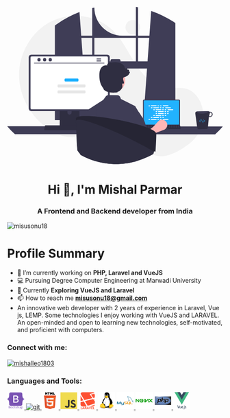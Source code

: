 <svg xmlns="http://www.w3.org/2000/svg" data-name="Layer 1" width="786.81995" height="572.25773" viewBox="0 0 786.81995 572.25773" xmlns:xlink="http://www.w3.org/1999/xlink"><circle cx="458.32136" cy="74.18162" r="26.70075" fill="#f2f2f2"/><path d="M872.03753,661.02307c39.6877-30.22889,58.64352-81.02546,46.77635-129.48234q-.44231-1.806-.93367-3.6038c-7.86742-28.76343-27.33167-56.10058-55.7-65.29129-23.81971-7.71694-49.81962-1.78274-74.66936-4.85149-48.78136-6.02417-86.60057-45.494-113.21115-86.81933-26.61064-41.32546-47.06182-87.58331-82.42157-121.72413-58.28479-56.27536-153.36192-68.39149-225.62671-31.76044C293.98673,254.12142,247.95487,335.39062,249.918,416.38554c1.96322,80.995,50.04632,158.43176,119.87492,199.517,25.65222,15.093,55.32138,25.78522,84.84826,22.04377,25.62011-3.24641,48.89908-17.01264,74.39861-21.09959,40.09115-6.42568,79.92687,11.70084,114.60268,32.82375,34.67571,21.12288,68.17007,46.15988,107.57436,55.95242C789.47831,715.13139,836.88051,687.80109,872.03753,661.02307Z" transform="translate(-206.59003 -163.87113)" fill="#f2f2f2"/><path d="M815.016,219.19108c-.87006-.58-1.75-1.13-2.62006-1.69a380.24008,380.24008,0,0,0-80.31-38.93l-6.54,90.22h-41.46v-103.39c-2.61-.54-5.24-1.05-7.87-1.53v104.92H626.94587A102.26992,102.26992,0,0,1,524.67595,166.5212v-.0001c-2.64.57-5.26,1.18-7.88,1.83v100.44h-40.13l-6.23-86.03a380.8581,380.8581,0,0,0-81.94,43.53c-.44.3-.88.61-1.31.91-2.21,1.55-4.39,3.13-6.56,4.73v344.19h118.27l-2.09-28.95-11.5-158.95h231.59l-11.5,158.95-2.09,28.95h116.96v-353.45Q817.65591,220.90114,815.016,219.19108Zm-298.22,142.78h-33.39l-6.17-85.3h39.56Zm159.42,0h-56.08v-1.69a6.17975,6.17975,0,0,0-6.19-6.18h-24.38a6.17757,6.17757,0,0,0-6.18,6.18v1.69h-58.71v-85.3h151.54Zm7.87,0v-85.3h40.89l-6.17,85.3Z" transform="translate(-206.59003 -163.87113)" fill="#3f3d56"/><path d="M206.59,598.16193a289.0029,289.0029,0,0,0,28.12,28.95l730.58,1a289.0029,289.0029,0,0,0,28.12-28.95Z" transform="translate(-206.59003 -163.87113)" fill="#3f3d56"/><path d="M702.01993,505.46245v85.704a4.12233,4.12233,0,0,0,4.11906,4.11907H833.14348a4.12232,4.12232,0,0,0,4.11907-4.11907v-85.704a4.12433,4.12433,0,0,0-4.11907-4.11452H706.139A4.12434,4.12434,0,0,0,702.01993,505.46245Z" transform="translate(-206.59003 -163.87113)" fill="#3f3d56"/><path d="M704.99939,506.52881V590.1092a2.20523,2.20523,0,0,0,2.20141,2.20141H832.08626a2.20522,2.20522,0,0,0,2.20141-2.20141V506.52881a2.20621,2.20621,0,0,0-2.20141-2.206H707.2008A2.20623,2.20623,0,0,0,704.99939,506.52881Z" transform="translate(-206.59003 -163.87113)" fill="#22b2ff"/><path d="M699.36376,607.881a2.46985,2.46985,0,0,0,1.94346.92984H837.29917a2.5024,2.5024,0,0,0,2.44606-3.0157l-2.111-10.02722a2.50694,2.50694,0,0,0-1.55811-1.81784,2.42467,2.42467,0,0,0-.888-.1675H703.40985a2.42446,2.42446,0,0,0-.888.1675,2.50671,2.50671,0,0,0-1.55811,1.81784l-2.111,10.02722A2.5005,2.5005,0,0,0,699.36376,607.881Z" transform="translate(-206.59003 -163.87113)" fill="#2f2e41"/><rect x="830.03379" y="595.58843" width="4.18849" height="2.51309" rx="0.48819" transform="translate(1457.66604 1029.81882) rotate(-180)" fill="#3f3d56"/><rect x="821.65681" y="595.58843" width="4.18849" height="2.51309" rx="0.48819" transform="translate(1440.91208 1029.81882) rotate(-180)" fill="#3f3d56"/><rect x="813.27982" y="595.58843" width="4.18849" height="2.51309" rx="0.48819" transform="translate(1424.15811 1029.81882) rotate(-180)" fill="#3f3d56"/><rect x="804.90284" y="595.58843" width="4.18849" height="2.51309" rx="0.48819" transform="translate(1407.40415 1029.81882) rotate(-180)" fill="#3f3d56"/><rect x="796.52586" y="595.58843" width="4.18849" height="2.51309" rx="0.48819" transform="translate(1390.65018 1029.81882) rotate(-180)" fill="#3f3d56"/><rect x="788.14888" y="595.58843" width="4.18849" height="2.51309" rx="0.48819" transform="translate(1373.89622 1029.81882) rotate(-180)" fill="#3f3d56"/><rect x="779.7719" y="595.58843" width="4.18849" height="2.51309" rx="0.48819" transform="translate(1357.14226 1029.81882) rotate(-180)" fill="#3f3d56"/><rect x="771.39491" y="595.58843" width="4.18849" height="2.51309" rx="0.48819" transform="translate(1340.38829 1029.81882) rotate(-180)" fill="#3f3d56"/><rect x="763.01793" y="595.58843" width="4.18849" height="2.51309" rx="0.48819" transform="translate(1323.63433 1029.81882) rotate(-180)" fill="#3f3d56"/><rect x="754.64095" y="595.58843" width="4.18849" height="2.51309" rx="0.48819" transform="translate(1306.88037 1029.81882) rotate(-180)" fill="#3f3d56"/><rect x="746.26397" y="595.58843" width="4.18849" height="2.51309" rx="0.48819" transform="translate(1290.1264 1029.81882) rotate(-180)" fill="#3f3d56"/><rect x="737.88699" y="595.58843" width="4.18849" height="2.51309" rx="0.48819" transform="translate(1273.37244 1029.81882) rotate(-180)" fill="#3f3d56"/><rect x="729.51001" y="595.58843" width="4.18849" height="2.51309" rx="0.48819" transform="translate(1256.61847 1029.81882) rotate(-180)" fill="#3f3d56"/><rect x="721.13302" y="595.58843" width="4.18849" height="2.51309" rx="0.48819" transform="translate(1239.86451 1029.81882) rotate(-180)" fill="#3f3d56"/><rect x="712.75604" y="595.58843" width="4.18849" height="2.51309" rx="0.48819" transform="translate(1223.11055 1029.81882) rotate(-180)" fill="#3f3d56"/><rect x="704.37906" y="595.58843" width="4.18849" height="2.51309" rx="0.48819" transform="translate(1206.35658 1029.81882) rotate(-180)" fill="#3f3d56"/><rect x="830.13277" y="599.77692" width="4.18849" height="2.51309" rx="0.48819" transform="translate(1457.86401 1038.1958) rotate(-180)" fill="#3f3d56"/><rect x="821.75579" y="599.77692" width="4.18849" height="2.51309" rx="0.48819" transform="translate(1441.11005 1038.1958) rotate(-180)" fill="#3f3d56"/><rect x="813.37881" y="599.77692" width="4.18849" height="2.51309" rx="0.48819" transform="translate(1424.35608 1038.1958) rotate(-180)" fill="#3f3d56"/><rect x="805.00183" y="599.77692" width="4.18849" height="2.51309" rx="0.48819" transform="translate(1407.60212 1038.1958) rotate(-180)" fill="#3f3d56"/><rect x="796.62485" y="599.77692" width="4.18849" height="2.51309" rx="0.48819" transform="translate(1390.84816 1038.1958) rotate(-180)" fill="#3f3d56"/><rect x="788.24786" y="599.77692" width="4.18849" height="2.51309" rx="0.48819" transform="translate(1374.09419 1038.1958) rotate(-180)" fill="#3f3d56"/><rect x="779.87088" y="599.77692" width="4.18849" height="2.51309" rx="0.48819" transform="translate(1357.34023 1038.1958) rotate(-180)" fill="#3f3d56"/><rect x="771.4939" y="599.77692" width="4.18849" height="2.51309" rx="0.48819" transform="translate(1340.58627 1038.1958) rotate(-180)" fill="#3f3d56"/><rect x="763.11692" y="599.77692" width="4.18849" height="2.51309" rx="0.48819" transform="translate(1323.8323 1038.1958) rotate(-180)" fill="#3f3d56"/><rect x="754.73994" y="599.77692" width="4.18849" height="2.51309" rx="0.48819" transform="translate(1307.07834 1038.1958) rotate(-180)" fill="#3f3d56"/><rect x="746.36295" y="599.77692" width="4.18849" height="2.51309" rx="0.48819" transform="translate(1290.32437 1038.1958) rotate(-180)" fill="#3f3d56"/><rect x="737.98597" y="599.77692" width="4.18849" height="2.51309" rx="0.48819" transform="translate(1273.57041 1038.1958) rotate(-180)" fill="#3f3d56"/><rect x="729.60899" y="599.77692" width="4.18849" height="2.51309" rx="0.48819" transform="translate(1256.81645 1038.1958) rotate(-180)" fill="#3f3d56"/><rect x="721.23201" y="599.77692" width="4.18849" height="2.51309" rx="0.48819" transform="translate(1240.06248 1038.1958) rotate(-180)" fill="#3f3d56"/><rect x="712.85503" y="599.77692" width="4.18849" height="2.51309" rx="0.48819" transform="translate(1223.30852 1038.1958) rotate(-180)" fill="#3f3d56"/><rect x="704.47805" y="599.77692" width="4.18849" height="2.51309" rx="0.48819" transform="translate(1206.55456 1038.1958) rotate(-180)" fill="#3f3d56"/><rect x="760.60382" y="604.80311" width="33.50793" height="2.51309" rx="0.48819" transform="translate(1348.12555 1048.24818) rotate(-180)" fill="#3f3d56"/><rect x="515.63106" y="358.73707" width="5.96585" height="3.12216" rx="1.56108" fill="#fff"/><rect x="548.15407" y="358.73707" width="5.96585" height="3.12216" rx="1.56108" fill="#fff"/><rect x="557.36892" y="358.73707" width="5.96585" height="3.12216" rx="1.56108" fill="#fff"/><rect x="524.47742" y="358.4768" width="20.79613" height="3.12216" rx="1.56108" fill="#fff"/><rect x="567.84144" y="358.4768" width="20.79613" height="3.12216" rx="1.56108" fill="#fff"/><rect x="524.30386" y="365.78373" width="5.96585" height="3.12216" rx="1.56108" fill="#fff"/><rect x="556.82687" y="365.78373" width="5.96585" height="3.12216" rx="1.56108" fill="#fff"/><rect x="566.04172" y="365.78373" width="5.96585" height="3.12216" rx="1.56108" fill="#fff"/><rect x="533.15023" y="365.52345" width="20.79613" height="3.12216" rx="1.56108" fill="#fff"/><rect x="576.51424" y="365.52345" width="20.79613" height="3.12216" rx="1.56108" fill="#fff"/><rect x="532.97666" y="372.83038" width="5.96585" height="3.12216" rx="1.56108" fill="#fff"/><rect x="565.49967" y="372.83038" width="5.96585" height="3.12216" rx="1.56108" fill="#fff"/><rect x="574.71453" y="372.83038" width="5.96585" height="3.12216" rx="1.56108" fill="#fff"/><rect x="541.82303" y="372.57011" width="20.79613" height="3.12216" rx="1.56108" fill="#fff"/><rect x="585.18704" y="372.57011" width="20.79613" height="3.12216" rx="1.56108" fill="#fff"/><rect x="541.64947" y="379.87703" width="5.96585" height="3.12216" rx="1.56108" fill="#fff"/><rect x="574.17248" y="379.87703" width="5.96585" height="3.12216" rx="1.56108" fill="#fff"/><rect x="583.38733" y="379.87703" width="5.96585" height="3.12216" rx="1.56108" fill="#fff"/><rect x="550.49583" y="379.61676" width="20.79613" height="3.12216" rx="1.56108" fill="#fff"/><rect x="548.15407" y="407.89751" width="5.96585" height="3.12216" rx="1.56108" fill="#fff"/><rect x="557.36892" y="407.89751" width="5.96585" height="3.12216" rx="1.56108" fill="#fff"/><rect x="567.84144" y="408.15779" width="20.79613" height="3.12216" rx="1.56108" fill="#fff"/><rect x="515.63106" y="407.89751" width="5.96585" height="3.12216" rx="1.56108" fill="#fff"/><rect x="524.47742" y="408.15779" width="20.79613" height="3.12216" rx="1.56108" fill="#fff"/><rect x="524.30386" y="400.85086" width="5.96585" height="3.12216" rx="1.56108" fill="#fff"/><rect x="556.82687" y="400.85086" width="5.96585" height="3.12216" rx="1.56108" fill="#fff"/><rect x="566.04172" y="400.85086" width="5.96585" height="3.12216" rx="1.56108" fill="#fff"/><rect x="533.15023" y="401.11113" width="20.79613" height="3.12216" rx="1.56108" fill="#fff"/><rect x="532.97666" y="393.80421" width="5.96585" height="3.12216" rx="1.56108" fill="#fff"/><rect x="565.49967" y="393.80421" width="5.96585" height="3.12216" rx="1.56108" fill="#fff"/><rect x="574.71453" y="393.80421" width="5.96585" height="3.12216" rx="1.56108" fill="#fff"/><rect x="541.82303" y="394.06448" width="20.79613" height="3.12216" rx="1.56108" fill="#fff"/><rect x="541.64947" y="386.75755" width="5.96585" height="3.12216" rx="1.56108" fill="#fff"/><rect x="574.17248" y="386.75755" width="5.96585" height="3.12216" rx="1.56108" fill="#fff"/><rect x="583.38733" y="386.75755" width="5.96585" height="3.12216" rx="1.56108" fill="#fff"/><rect x="550.49583" y="387.01783" width="20.79613" height="3.12216" rx="1.56108" fill="#fff"/><path d="M711.50727,654.35273l-13.34954-21.10162,41.902-33.40283,17.29534-19.16107a19.16138,19.16138,0,0,1,32.418,6.8279h0a19.16136,19.16136,0,0,1-11.57015,23.991l-27.3488,10.07535Z" transform="translate(-206.59003 -163.87113)" fill="#ffb6b6"/><path d="M398.28,501.35193v102.56h71.85v-102.56a3.448,3.448,0,0,0-2.43-3.3,3.1749,3.1749,0,0,0-1.03-.16H401.75A3.46328,3.46328,0,0,0,398.28,501.35193Zm28.04,35.24a7.67033,7.67033,0,0,1,15.34,0v11.9a7.6701,7.6701,0,0,1-15.34,0Z" transform="translate(-206.59003 -163.87113)" fill="#2f2e41"/><path d="M398.06006,600.632v9.89a1.94622,1.94622,0,0,0,1.93,1.94h68.43a1.93972,1.93972,0,0,0,1.93-1.94v-9.89Z" transform="translate(-206.59003 -163.87113)" fill="#3f3d56"/><path d="M285.25,346.832V534.09192a9.00714,9.00714,0,0,0,9,9h277.5a9.0071,9.0071,0,0,0,9-9V346.832a9.01147,9.01147,0,0,0-9-8.99H294.25A9.01151,9.01151,0,0,0,285.25,346.832Z" transform="translate(-206.59003 -163.87113)" fill="#3f3d56"/><path d="M291.76,349.16193v182.62a4.81833,4.81833,0,0,0,4.81,4.81H569.44a4.81829,4.81829,0,0,0,4.81-4.81v-182.62a4.82047,4.82047,0,0,0-4.81-4.82H296.57A4.82051,4.82051,0,0,0,291.76,349.16193Z" transform="translate(-206.59003 -163.87113)" fill="#fff"/><path d="M342.4,611.79193a2.9484,2.9484,0,0,0,2.32,1.11h162.34a2.98725,2.98725,0,0,0,2.92-3.6l-2.52-11.97a2.99264,2.99264,0,0,0-1.86-2.17,2.89454,2.89454,0,0,0-1.06-.19995H347.23a2.8943,2.8943,0,0,0-1.06.19995,2.99239,2.99239,0,0,0-1.86,2.17l-2.52,11.97A2.985,2.985,0,0,0,342.4,611.79193Z" transform="translate(-206.59003 -163.87113)" fill="#2f2e41"/><path d="M560.58451,369.49866H305.26115a1.0156,1.0156,0,0,1,0-2.0307H560.58451a1.0156,1.0156,0,0,1,0,2.0307Z" transform="translate(-206.59003 -163.87113)" fill="#3f3d56"/><ellipse cx="116.05131" cy="192.32963" rx="5.95043" ry="6.08304" fill="#3f3d56"/><ellipse cx="136.60733" cy="192.32963" rx="5.95043" ry="6.08304" fill="#3f3d56"/><ellipse cx="157.16336" cy="192.32963" rx="5.95043" ry="6.08304" fill="#3f3d56"/><path d="M548.20637,351.622h-14.6a1.1053,1.1053,0,0,0,0,2.21h14.6a1.10511,1.10511,0,0,0,0-2.21Z" transform="translate(-206.59003 -163.87113)" fill="#3f3d56"/><path d="M548.20637,355.772h-14.6a1.10527,1.10527,0,0,0,0,2.21h14.6a1.10508,1.10508,0,0,0,0-2.21Z" transform="translate(-206.59003 -163.87113)" fill="#3f3d56"/><path d="M548.20637,359.92194h-14.6a1.1053,1.1053,0,0,0,0,2.21h14.6a1.10511,1.10511,0,0,0,0-2.21Z" transform="translate(-206.59003 -163.87113)" fill="#3f3d56"/><path d="M900.18575,604.97238a6.41621,6.41621,0,0,0,6.1831,4.331l26.49183-.68178a6.3285,6.3285,0,0,0,5.98085-4.657l3.74888-40.08721a9.79409,9.79409,0,0,0,4.23793.87079,9.66133,9.66133,0,1,0-.4849-19.31658,8.18393,8.18393,0,0,0-1.73618.18056,6.54764,6.54764,0,0,0-4.87405-2.103l-40.75051,1.05229a5.85294,5.85294,0,0,0-1.00519.1248,6.36455,6.36455,0,0,0-4.87318,8.26464Zm43.17345-43.81684,2.66764-9.55274a6.50649,6.50649,0,0,0,.02036-3.37458c.12944-.00034.24363-.06169.37307-.062a6.91049,6.91049,0,0,1,.32357,13.81714A6.50527,6.50527,0,0,1,943.3592,561.15554Z" transform="translate(-206.59003 -163.87113)" fill="#2f2e41"/><path d="M897.97751,544.68623c.86818,4.96412,10.62909,8.45387,22.36585,7.84729,10.79271-.49726,19.61745-4.287,21.23421-8.7785a6.02511,6.02511,0,0,0-1.84436-.24588l-40.75051,1.05229A5.85294,5.85294,0,0,0,897.97751,544.68623Z" transform="translate(-206.59003 -163.87113)" fill="#3f3d56"/><path d="M922.49438,582.94415a.49659.49659,0,0,0,.15091-.06642l5.75315-3.76566a.49923.49923,0,0,0,.00032-.83621l-5.97978-3.91667a.49972.49972,0,1,0-.54792.83585l5.34091,3.49818-5.114,3.34794a.49991.49991,0,0,0,.39637.903Z" transform="translate(-206.59003 -163.87113)" fill="#22b2ff"/><path d="M913.40762,583.36319a.5.5,0,0,0,.12608-.91842l-5.30306-3.04034,5.1256-3.80723a.49963.49963,0,1,0-.596-.80208l-5.73862,4.26265a.49951.49951,0,0,0,.04918.83476l5.96525,3.41968A.4997.4997,0,0,0,913.40762,583.36319Z" transform="translate(-206.59003 -163.87113)" fill="#22b2ff"/><path d="M921.92215,586.24416a.48233.48233,0,0,0,.137-.05785.49976.49976,0,0,0,.16752-.68714l-8.15548-13.40836a.50026.50026,0,0,0-.85442.52058l8.15548,13.40835A.50035.50035,0,0,0,921.92215,586.24416Z" transform="translate(-206.59003 -163.87113)" fill="#22b2ff"/><rect x="209.38454" y="260.82713" width="50.71916" height="10.8457" rx="3.26417" fill="#22b2ff"/><rect x="183.62601" y="282.51852" width="102.23622" height="10.8457" rx="3.26417" fill="#e6e6e6"/><rect x="183.62601" y="304.20991" width="102.23622" height="10.8457" rx="3.26417" fill="#e6e6e6"/><path d="M497.30123,540.717l.21675.68444.01142.02283,6.52515,19.838,7.50627,22.86094,14.1227,42.96133.13688,6.67346v.02283l1.04949,53.6845-2.90894,7.2781,3.274,11.93237s-1.50582-18.037-9.5824-7.67884c-4.57448,5.8864-9.92468,11.90961-14.31668,17.55642q9.59964,3.88436,19.50716,7.0271c1.426.45633,2.86334.88983,4.30071,1.32333q.46194.13692.924.27377a266.86342,266.86342,0,0,0,67.35086,10.82587c1.18637.03425,2.35.057,3.47932.07986.39932.01142.78714.02284,1.175.02284,1.27765.01142,2.54389.02277,3.82154.02277q3.86721,0,7.70018-.11405a266.85337,266.85337,0,0,0,56.09149-7.58613c-.12547-7.58606-.46768-16.44984-.9582-25.91819-.22817-4.64293-5.3502-9.67369-5.65823-14.53336-.21675-3.65047,4.38057-7.08419,4.141-10.79169-1.55143-22.82675-3.49075-14.06417-4.92813-30.22882q-.22245-2.37852-.41066-4.55165c-.924-10.381-1.56284-16.872-1.56284-16.872l6.13733-38.68338,9.6395-60.73442-.74153-1.22063-.83274-.41066-50.844-25.16532-2.76064-7.07276a10.97881,10.97881,0,0,0-10.14143-6.94731l-33.4929-.13688a10.93117,10.93117,0,0,0-8.90946,4.52888l-9.069,12.55978Z" transform="translate(-206.59003 -163.87113)" fill="#3f3d56"/><path d="M533.40653,617.52479,525.8204,633.758l-5.179,11.08822-8.90939,46.646-4.46044,4.73414L503.45,679.467l-39.99772,8.88094c-1.31191-7.28951-.3512.24662-1.16117-7.75009.22817-.22817.46768-.45634.70727-.68451.63882-.59322,1.175-1.15218,1.1636-1.68831-.45633-27.58374.9126-74.52633,12.34311-102.96564a60.05328,60.05328,0,0,1,7.02709-13.1074c.22817-.308.44492-.61606.66167-.924,5.27034-7.3808,8.60136-14.64748,13.32415-19.81511v-.01142a.53028.53028,0,0,0,.07986-.07987.157.157,0,0,0,.04561-.03425l32.44341-17.20272,1.39177,39.10546.99247,28.10851Z" transform="translate(-206.59003 -163.87113)" fill="#3f3d56"/><path d="M650.3914,622.13549l9.476,20.275,3.30742,7.06091,8.90681,46.64162,4.44575,4.72264,3.83039-16.75524,1.7998-.36918,32.4585-6.72243,9.46058,30.04631a17.984,17.984,0,0,0-3.26122-22.50556c-.64606-.58457-1.18444-1.15373-1.16913-1.69211.53847-32.4431-1.446-91.68363-19.36733-116.06588-5.69179-7.73777-9.1068-15.44474-14.07562-20.82885-.0154-.0153-.0154-.0307-.03071-.0307L674.0814,526.1139l-.73836-1.21533-.83066-.41528Z" transform="translate(-206.59003 -163.87113)" fill="#3f3d56"/><circle id="a657ec4b-47ce-4d2a-9c58-81a811696ca9" data-name="Ellipse 5" cx="386.3965" cy="267.20052" r="44.55826" fill="#ffb6b6"/><path d="M653.21227,399.94791a3.75933,3.75933,0,0,0-2.69-1.19l.67-1.86a3.52769,3.52769,0,0,0-3.96-4.7l-2.44.47.23-1.63a3.53387,3.53387,0,0,0-4.73-3.82,3.76631,3.76631,0,0,1-3.24-.23,3.84647,3.84647,0,0,1-1.92-2.61005l-.85-4.1-.09-.22c-4.14-6.9-12.1-11.92-21.84-13.76-8.67005-1.65-17.56-.81-26.13-.02-3.4.32-7.24.68-10.44,2.64-2.72,1.68-5.02,5.04-4.55,8.43-8.45-2.59-17.51,2.58-22,9.1-5.32,7.76-6.19,17.48-6.33,25.08-.38,17.98,3.33,32.69,11,43.73.56.8.7,2.47,1.81,3.03l-.23-.37c1.24.62,2.5,1.62,2.03,2.69-1.35,3.08,7.62,9.89,13.94,12.14,11.53,4.11,26.86,3.76,37.64,2.28l.38-2.55c3.89-.53,6.63-1.54,7.4-3.12,1.36005-1.16,2.52-2.2,3.53-3.16l.01-.01c.02-.02.06-.05.08-.07,4.87-4.67,6-7.32995,6.51-11.37994.49-3.97-.38-8-1.27-11.63,18.74,2.9-7.38-19.96,10.08-24.38a5.434,5.434,0,0,1,.61-.15c.51-.12,1.02-.24,1.51-.38a26.44846,26.44846,0,0,0,6.72-2.87c4.88-2.97,6.49-6.91,9.01-11.35A3.42652,3.42652,0,0,0,653.21227,399.94791Z" transform="translate(-206.59003 -163.87113)" fill="#2f2e41"/><path d="M750.58227,625.3079c-.01,1.75-.03,4.2-.11,7.23q-.015.63-.03,1.29c-.13,5.57-.26,10.24-.47,15.43-.01.36-.02.71-.04,1.07-.28,7.24-.72,15.67-1.48,29.02-1.41,24.66-3.87,3.39-6.34,12.04-.12.43-.25.94-.37,1.54a27.91582,27.91582,0,0,1-1.88,6.33c-1.31.78-2.66,1.53-3.99,2.28-3.79,2.11-7.63995,4.13995-11.51995,6.07-2.18006,1.08-4.37,2.14-6.57,3.16-.35.16-.69.32-1.03.47a270.88715,270.88715,0,0,1-34.75,13.26c-2.32.7-4.63,1.38-6.97,2.01-2.44.68-4.88,1.32-7.35,1.92a266.8933,266.8933,0,0,1-56.09,7.59c-2.55.08-5.12.11-7.7.11-1.28,0-2.54-.01-3.82-.02-.39,0-.78-.01-1.17-.02-1.13-.03-2.3-.05-3.48-.08a266.66307,266.66307,0,0,1-67.35-10.83l-.93-.27c-1.44-.44-2.87-.87-4.3-1.33q-9.90006-3.135-19.51-7.02-7.335-2.955-14.5-6.34a.33861.33861,0,0,1-.12-.06c-1-.46-2.01-.94-3.01-1.43-.13-.07-.27-.14-.41-.21q-5.59506-2.73-11.07-5.72c-3.07-7.05005-7.39-8.4-10.07-14.6a25.87356,25.87356,0,0,1-1.68-5.74c0-.02-.01-.04-.01-.07.28,3.72-1.19-6.6-.01-.04-.01-.12-.02-.25-.03-.4-.03-.36-.06994-.8-.12994-1.35-3.43-33.49-3.21-71.79-4.7-103.35q-.15006-3.06-.31-5.86c-.03-.62-.07-1.23-.11005-1.83.07-.18.15-.37.24-.55a1.002,1.002,0,0,1,.07-.15,1.62294,1.62294,0,0,1,.1-.18c.02-.03.05-.07.07-.1a.91693.91693,0,0,1,.05-.1c.09-.14.19-.29.3-.43.05-.06.09-.11005.14-.16a.80824.80824,0,0,1,.12-.14.637.637,0,0,1,.11-.13c.04-.04.08-.09.13-.13995a.30159.30159,0,0,1,.08-.08,2.03313,2.03313,0,0,1,.26-.25,9.62387,9.62387,0,0,1,1.14-.9c.13995-.09.29-.18.43-.28a19.13528,19.13528,0,0,1,3.17-1.52c.38-.14.76-.27,1.17-.41.15-.04.29-.09.44-.14.22-.07.44-.14.67-.19,1.14-.34,2.37-.63,3.7-.9.16-.03.33-.06.5-.1.24-.05.49-.09.74-.13.34-.06.69-.12,1.04-.18,2.97-.47,6.34-.82,10.06-1.05q.525-.03,1.05-.06c.41-.02.82-.04,1.24-.06.35-.02.71-.03,1.07-.04.35-.02.71-.03,1.08-.04,1.01-.03,2.05-.06,3.11-.08,3.02-.06,6.2-.04,9.54.03,1.55.04,3.13.08,4.75.15.11005,0,.21.01.31.01,1.41.05,2.83.11,4.29.19,1.02.05,2.05.1,3.07995.16.97.06,1.95.12,2.94.19.77.04,1.54.1,2.32.15.66.05,1.32.1,1.98.14l.9.06c.49.04.98.07,1.48.12,1.1.09,2.2.18,3.32.27,1.11.1,2.24.2,3.37.3s2.27.21,3.41.32c.12.01.23.02.34.03,1.04.11005,2.08.21,3.13.32.24.02.49.04.73.07,1.0011.10058,2.02173.21832,3.032.32568.31006.03345.61847.06586.92944.09985.79139.08618,1.57154.16089,2.36847.25446,1.05.12,2.12006.23,3.16.37.81.09,1.62.18,2.43.28,1.27.15,2.56.31,3.85.48.49.06.98.12,1.47.19,3.68.46,7.4.97,11.18,1.5,5.73.81,11.55,1.69,17.41,2.64q8.80509,1.425,17.71,3.01c1.5.27,3,.54,4.51.82q1.02.19491,2.04.38995c1.16.21,2.32.43,3.48.65,1.16.22,2.32.44,3.48.67,1.38.27,2.77.54,4.15.81,9.09,1.8,18.12994,3.72,26.95,5.73,1.45.32995,2.9.67,4.34,1q4.32,1.005,8.56,2.04c.78.18,1.55.37,2.32.56,1.92.48,3.84.96,5.73,1.45l.33.09c1.39.34,2.75.69,4.11,1.05q4.815,1.26,9.47,2.55,3.09.855,6.11,1.73c3.01.87,5.96,1.75,8.83,2.64.71.22,1.42.44,2.12.65,2.1.65,4.17,1.31,6.18,1.97,1.6.52,3.16,1.05,4.7,1.58q2.31.795,4.53,1.59c.95.34,1.89.7,2.83,1.04,1.35.5,2.68,1,3.98,1.5.4.15.79.31,1.18.46.25.11.49.2.73.3.47.19.95.37,1.41.56.47.18.93.37,1.39.57.45.18.91.37,1.35.56.45.18.89.37,1.33.57.37.15.73.31,1.08.47.71.31,1.42.62,2.11.94.34.16.68.31,1.02.47l.78.36c.11.06.22.11.33.16.25.12.51.25.76.37.57995.27,1.15.56,1.71.83.75.38,1.48.76,2.18,1.13.71.37994,1.4.76,2.06,1.12994.11.06.21.12006.32.18006.15.07995.3.17.45.25.51.29,1,.59,1.49.87994.96.59,1.87,1.17,2.72,1.75.19.13.37.26.56.38.63.45,1.23.89,1.79,1.34,0,.01,0,.01.01.01.19.14.37.29.55.43.15.14.31.26.46.4.52.45,1,.87994,1.44,1.32a5.667,5.667,0,0,1,.42.43,1.20839,1.20839,0,0,1,.16.16c.2.2.38.4.55.6a.55257.55257,0,0,1,.07.09c.24.28.46.56.67.84.1.14.21.28.3.42.12.17.24.35.34.52.09.14.17.29.25.43006a7.2566,7.2566,0,0,1,.54,1.12994,5.2413,5.2413,0,0,1,.27.82A5.84442,5.84442,0,0,1,750.58227,625.3079Z" transform="translate(-206.59003 -163.87113)" fill="#2f2e41"/><path d="M750.58227,625.3079c-.01,1.75-.03,4.2-.11,7.23-.01.42-.03.85-.04,1.29-.1,4.25-.25,9.5-.46,15.43-.01.36-.02.71-.04,1.07-.28,7.24-.72,15.67-1.48,29.02-1.41,24.66-3.87,3.39-6.34,12.04-6.86-4.22-14.38-8.64-22.42-13.18q-2.175-1.23-4.39-2.47c-16.08-8.97-34.04-18.37006-52.79-27.68-.74-.37-1.49-.74-2.23-1.1-42.95-21.23-89.83-41.88-127.81-55.66-7.33-2.66-14.33-5.06-20.91-7.17005-13.86-4.43-25.84-7.53-35.06-8.87-9.6-1.4-16.23-.9-18.91,1.99q-.15006-3.06-.31-5.86-.06006-.93-.12-1.83c.06171-.16462.14191-.32172.21955-.48017.01111-.02313.019-.047.03045-.06982a1.002,1.002,0,0,1,.07-.15,1.62294,1.62294,0,0,1,.1-.18,1.05985,1.05985,0,0,1,.12-.2c.09-.14.19-.29.3-.43a3.48261,3.48261,0,0,1,.26-.30005.637.637,0,0,1,.11-.13c.04-.04.08-.09.13-.13995a.30159.30159,0,0,1,.08-.08,2.03313,2.03313,0,0,1,.26-.25,9.62387,9.62387,0,0,1,1.14-.9c.13995-.09.29-.18.43-.28a19.13528,19.13528,0,0,1,3.17-1.52c.38-.14.76-.27,1.17-.41.15-.04.29-.09.44-.14.22-.07.44-.14.67-.19,1.14-.34,2.37-.63,3.7-.9.4-.08.82-.16,1.24-.23.34-.06.69-.12,1.04-.18,2.97-.47,6.34-.82,10.06-1.05q.525-.03,1.05-.06c.41-.02.82-.04,1.24-.06.35-.02.71-.03,1.07-.04.35-.02.71-.03,1.08-.04,1.01-.03,2.05-.06,3.11-.08,3.02-.05,6.2-.03,9.54.04,1.55.03,3.13.08,4.75.15.1,0,.21.01.31.01,1.41.04,2.84.11,4.29.18,1.02.05,2.05.1,3.07995.16.97.06,1.95.12,2.94.19.77.04,1.54.1,2.32.15.66.05,1.32.1,1.98.14.79.06,1.58.12,2.38.18,1.1.09,2.2.18,3.32.27,1.11.1,2.24.2,3.37.3s2.27.21,3.41.32c.12.01.23.02.34.03,1.04.11005,2.08.21,3.13.32q8.73.885,17.97,2.07,5.52.705,11.18,1.51c5.73.81,11.55,1.69,17.41,2.63q8.80509,1.425,17.71,3.01c1.5.27,3,.54,4.51.82q2.76.50994,5.52,1.04c1.16.22,2.32.44,3.48.67,1.38.27,2.77.54,4.15.81,9.09,1.8,18.12994,3.72,26.95,5.73,1.45.32995,2.9.67,4.34,1q4.32,1.005,8.56,2.04c.78.19,1.55.38,2.32.57q2.895.72,5.73,1.44v.01c.11.02.22.05.33.08,1.38.35,2.75.7,4.11,1.06q4.815,1.26,9.47,2.54c2.06.57995,4.1,1.15,6.11,1.73,3.01.88,5.96,1.76,8.83,2.64.71.22,1.42.44,2.12.65q3.15.99,6.18,1.97c1.6.52,3.16,1.05,4.7,1.58q2.31.795,4.53,1.59c.96.34,1.9.69,2.83,1.03,1.36.5,2.68,1,3.98,1.51.4.15.79.31,1.18.46.73.28,1.44.57,2.14.86.47.18.93.37,1.39.57.45.18.91.37,1.35.56.45.18.89.37,1.33.57.37.15.73.31,1.08.47.71.31,1.42.62,2.11.94.34.16.68.31,1.02.47l.78.36c.11.06.22.11.33.16.85.4,1.67.8,2.47,1.2.75.38,1.48.76,2.18,1.13.83.43994,1.62.87,2.38,1.31.15.07995.3.17.45.25.51.29,1,.59,1.49.87994.96.59,1.87,1.17,2.72,1.75.84.58,1.62,1.15,2.35,1.72,0,.01,0,.01.01.01.35.28.69.56,1.01.83.52.45,1,.87994,1.44,1.32a5.667,5.667,0,0,1,.42.43,1.20839,1.20839,0,0,1,.16.16c.21.23.42.46.62006.69.24.28.46.56.67.84.1.14.21.28.3.42.12.17.24.35.34.52.09.14.17.29.25.43006a7.2566,7.2566,0,0,1,.54,1.12994,6.05312,6.05312,0,0,1,.27.82A5.84442,5.84442,0,0,1,750.58227,625.3079Z" transform="translate(-206.59003 -163.87113)" opacity="0.2"/></svg>

<h1 align="center">Hi 👋, I'm Mishal Parmar</h1>

<h3 align="center">A Frontend and Backend developer from India</h3>

<p align="left"> 
    <img src="https://komarev.com/ghpvc/?username=misusonu18&label=Profile%20views&color=0e75b6&style=flat" alt="misusonu18" /> </p>



# Profile Summary 

- 🔭 I’m currently working on **PHP, Laravel and VueJS**
- :computer: Pursuing Degree Computer Engineering at Marwadi University
- 🌱 Currently **Exploring VueJS and Laravel**
- 📫 How to reach me **misusonu18@gmail.com**
- An innovative web developer with 2 years of experience in Laravel, Vue js, LEMP. Some technologies I enjoy working with VueJS and LARAVEL. An open-minded and open to learning new technologies, self-motivated, and proficient with computers.

<h3 align="left">Connect with me:</h3>
<p align="left">
	<a href="https://twitter.com/mishalleo1803" target="blank">
        <img align="center" 
             src="https://raw.githubusercontent.com/rahuldkjain/github-profile-readme-															generator/master/src/images/icons/Social/twitter.svg" 
             alt="mishalleo1803" 
             height="30" 
             width="40" 
        />
    </a>
</p>

<h3 align="left"> Languages and Tools: </h3>
<p align="left"> 
    <a href="https://getbootstrap.com" target="_blank" rel="noreferrer"> 
        <img src="https://raw.githubusercontent.com/devicons/devicon/master/icons/bootstrap/bootstrap-plain-wordmark.svg" 					alt="bootstrap" 
             width="40"
             height="40"
        /> 
    </a> 
    <a href="https://git-scm.com/" target="_blank" rel="noreferrer"> 
        <img src="https://www.vectorlogo.zone/logos/git-scm/git-scm-icon.svg" alt="git" width="40" height="40"/> 
    </a> 
    <a href="https://www.w3.org/html/" target="_blank" rel="noreferrer"> 
        <img src="https://raw.githubusercontent.com/devicons/devicon/master/icons/html5/html5-original-wordmark.svg" 
             alt="html5" 
             width="40" 
             height="40"
        /> 
    </a> 
    <a href="https://developer.mozilla.org/en-US/docs/Web/JavaScript" target="_blank" rel="noreferrer"> 
        <img src="https://raw.githubusercontent.com/devicons/devicon/master/icons/javascript/javascript-original.svg" 						alt="javascript" 
             width="40" 
             height="40"
        /> 
    </a> 
    <a href="https://laravel.com/" target="_blank" rel="noreferrer"> 
        <img src="https://raw.githubusercontent.com/devicons/devicon/master/icons/laravel/laravel-plain-wordmark.svg" 						alt="laravel" 
             width="40" 
             height="40"
        /> 
    </a> 
    <a href="https://www.linux.org/" target="_blank" rel="noreferrer"> 
        <img src="https://raw.githubusercontent.com/devicons/devicon/master/icons/linux/linux-original.svg" 
             alt="linux" 
             width="40" 
             height="40"
         /> 
    </a> 
    <a href="https://www.mysql.com/" target="_blank" rel="noreferrer"> 
        <img src="https://raw.githubusercontent.com/devicons/devicon/master/icons/mysql/mysql-original-wordmark.svg" 
             alt="mysql" 
             width="40" 
             height="40"
        /> 
    </a> 
    <a href="https://www.nginx.com" target="_blank" rel="noreferrer"> 
        <img src="https://raw.githubusercontent.com/devicons/devicon/master/icons/nginx/nginx-original.svg" 
             alt="nginx" 
             width="40" 
             height="40"
        /> 
    </a> 
    <a href="https://www.php.net" target="_blank" rel="noreferrer"> 
        <img src="https://raw.githubusercontent.com/devicons/devicon/master/icons/php/php-original.svg" 
             alt="php" 
             width="40" 
             height="40"
        /> 
    </a> 
    <a href="https://vuejs.org/" target="_blank" rel="noreferrer"> 
        <img src="https://raw.githubusercontent.com/devicons/devicon/master/icons/vuejs/vuejs-original-wordmark.svg" 
             alt="vuejs" 
             width="40" 
             height="40"
        /> 
    </a> 
</p>



